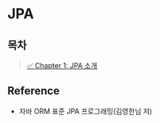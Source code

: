 # JPA
## 목차
> [✅ Chapter 1: JPA 소개](./contents/chapter01.md)   

## Reference
- 자바 ORM 표준 JPA 프로그래밍(김영한님 저)